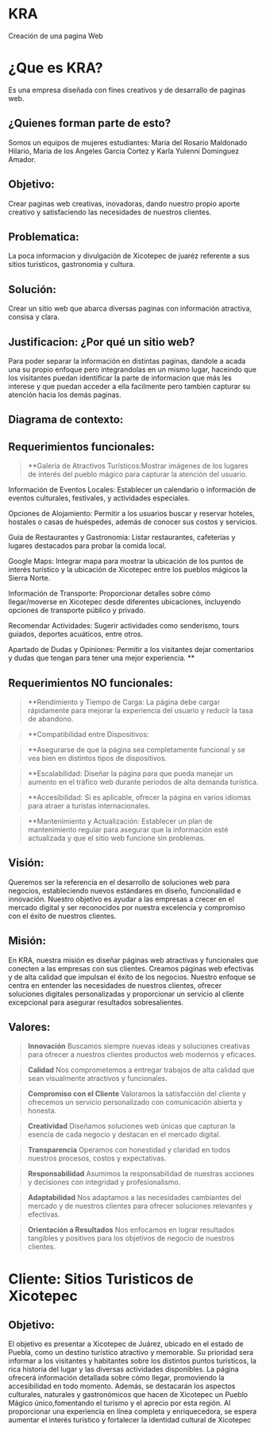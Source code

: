 # KRA

Creación de una pagina Web

# ¿Que es KRA?

Es una empresa diseñada con fines creativos y de desarrallo de paginas web.

## ¿Quienes forman parte de esto?

Somos un equipos de mujeres estudiantes: Maria del Rosario Maldonado Hilario, Maria de los Angeles Garcia Cortez y Karla Yulenni Dominguez Amador.

## Objetivo:

Crear paginas web creativas, inovadoras, dando nuestro propio aporte creativo y satisfaciendo las necesidades de  nuestros clientes.

## Problematica:

La poca informacion y divulgación de Xicotepec de juaréz referente a sus sitios turisticos, gastronomia y cultura.

## Solución:

Crear un sitio web que abarca diversas paginas con información atractiva, consisa y clara.

## Justificacion: ¿Por qué un sitio web?
Para poder separar la información en distintas paginas, dandole a acada una su propio enfoque pero integrandolas en un mismo lugar, haceindo que los visitantes puedan identificar la parte de informacion que más les interese y que puedan acceder a ella facilmente pero tambien capturar su atención hacia los demás paginas.

## Diagrama de contexto: ##

## Requerimientos funcionales: ##

>**Galería de Atractivos Turísticos:Mostrar imágenes de los lugares de interés del pueblo mágico para capturar la atención del usuario.

Información de Eventos Locales: Establecer un calendario o información de eventos culturales, festivales, y actividades especiales.

Opciones de Alojamiento: Permitir a los usuarios buscar y reservar hoteles, hostales o casas de huéspedes, además de conocer sus costos y servicios.

Guía de Restaurantes y Gastronomía: Listar restaurantes, cafeterías y lugares destacados para probar la comida local.

Google Maps: Integrar mapa para mostrar la ubicación de los puntos de interés turístico y la ubicación de Xicotepec entre los pueblos mágicos la Sierra Norte.

Información de Transporte: Proporcionar detalles sobre cómo llegar/moverse en Xicotepec desde diferentes ubicaciones, incluyendo opciones de transporte público y privado.

Recomendar Actividades: Sugerir actividades como senderismo, tours guiados, deportes acuáticos, entre otros.

Apartado de Dudas y Opiniones: Permitir a los visitantes dejar comentarios y dudas que tengan para tener una mejor experiencia. **


## Requerimientos NO funcionales: ##

>**Rendimiento y Tiempo de Carga: La página debe cargar rápidamente para mejorar la experiencia del usuario y reducir la tasa de abandono.

>**Compatibilidad entre Dispositivos:

>**Asegurarse de que la página sea completamente funcional y se vea bien en distintos tipos de dispositivos.

>**Escalabilidad: Diseñar la página para que pueda manejar un aumento en el tráfico web durante períodos de alta demanda turística.

>**Accesibilidad: Si es aplicable, ofrecer la página en varios idiomas para atraer a turistas internacionales.

>**Mantenimiento y Actualización: Establecer un plan de mantenimiento regular para asegurar que la información esté actualizada y que el sitio web funcione sin problemas.


## Visión:
Queremos ser la referencia en el desarrollo de soluciones web para negocios, estableciendo nuevos estándares en diseño, funcionalidad e innovación. Nuestro objetivo es ayudar a las empresas a crecer en el mercado digital y ser reconocidos por nuestra excelencia y compromiso con el éxito de nuestros clientes.

## Misión:
En KRA, nuestra misión es diseñar páginas web atractivas y funcionales que conecten a las empresas con sus clientes.
Creamos páginas web efectivas y de alta calidad que impulsan el éxito de los negocios. Nuestro enfoque se centra en entender las necesidades de nuestros clientes, ofrecer soluciones digitales personalizadas y proporcionar un servicio al cliente excepcional para asegurar resultados sobresalientes.

## Valores:
> **Innovación**
Buscamos siempre nuevas ideas y soluciones creativas para ofrecer a nuestros clientes productos web modernos y eficaces.

>**Calidad**
Nos comprometemos a entregar trabajos de alta calidad que sean visualmente atractivos y funcionales.

>**Compromiso con el Cliente**
Valoramos la satisfacción del cliente y ofrecemos un servicio personalizado con comunicación abierta y honesta.

>**Creatividad**
Diseñamos soluciones web únicas que capturan la esencia de cada negocio y destacan en el mercado digital.

>**Transparencia**
Operamos con honestidad y claridad en todos nuestros procesos, costos y expectativas.

>**Responsabilidad**
Asumimos la responsabilidad de nuestras acciones y decisiones con integridad y profesionalismo.

>**Adaptabilidad**
Nos adaptamos a las necesidades cambiantes del mercado y de nuestros clientes para ofrecer soluciones relevantes y efectivas.

>**Orientación a Resultados**
Nos enfocamos en lograr resultados tangibles y positivos para los objetivos de negocio de nuestros clientes.



# Cliente: Sitios Turisticos de Xicotepec

## Objetivo:
El objetivo es presentar a Xicotepec de Juárez, ubicado en el estado de Puebla, como un destino turístico atractivo y memorable. Su prioridad sera informar a los visitantes y habitantes sobre los distintos puntos turísticos, la rica historia del lugar y las diversas actividades disponibles. La página ofrecerá información detallada sobre cómo llegar, promoviendo la accesibilidad en todo momento. Además, se destacarán los aspectos culturales, naturales y gastronómicos que hacen de Xicotepec un Pueblo Mágico único,fomentando el turismo y el aprecio por esta región. Al proporcionar una experiencia en línea completa y enriquecedora, se espera aumentar el interés turístico y fortalecer la identidad cultural de Xicotepec
